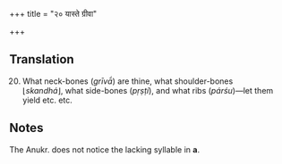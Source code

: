 +++
title = "२० यास्ते ग्रीवा"

+++
## Translation
20. What neck-bones (*grīvā́*) are thine, what shoulder-bones  
⌊*skandhá*⌋, what side-bones (*pṛṣṭí*), and what ribs (*párśu*)—let them  
yield etc. etc.

## Notes
The Anukr. does not notice the lacking syllable in **a**.
